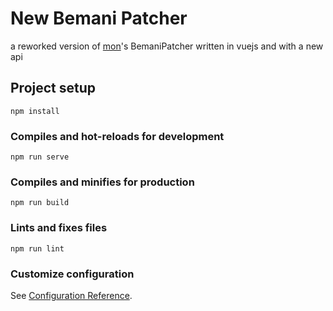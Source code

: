 # New Bemani Patcher

a reworked version of [mon](https://github.com/mon)'s BemaniPatcher written in vuejs and with a new api

## Project setup

```
npm install
```

### Compiles and hot-reloads for development

```
npm run serve
```

### Compiles and minifies for production

```
npm run build
```

### Lints and fixes files

```
npm run lint
```

### Customize configuration

See [Configuration Reference](https://cli.vuejs.org/config/).
